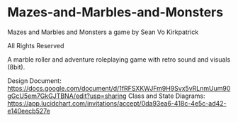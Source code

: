# Mazes-and-Marbles-and-Monsters

Mazes and Marbles and Monsters
a game by Sean Vo Kirkpatrick

All Rights Reserved

A marble roller and adventure roleplaying game with retro sound and visuals (8bit).

Design Document:
https://docs.google.com/document/d/1fRFSXKWJFm9H9Svx5vRLnmUum90gGcU5em7GkGJTBNA/edit?usp=sharing
Class and State Diagrams:
https://app.lucidchart.com/invitations/accept/0da93ea6-418c-4e5c-ad42-e140eecb527e
